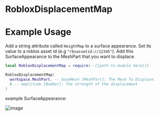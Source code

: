 # RobloxDisplacementMap

# Example Usage
Add a string attribute called `HeightMap` to a surface appearance. Set its value to a roblox asset id (e.g `"rbxassetid://12345"`). Add this SurfaceAppearance to the MeshPart that you want to displace.

```lua
local RobloxDisplacementMap = require(--[[path to module here]])

RobloxDisplacementMap(
  workspace.MeshPart, -- baseMesh [MeshPart]: The Mesh To Displace.
  8 -- amplitude [Number]: The strength of the displacement
)
```

example SurfaceAppearance:

![image](https://github.com/MightyPart/RobloxDisplacementMap/assets/66361859/4c89c6db-3cc1-4a4d-9c94-4c98967faff5)
